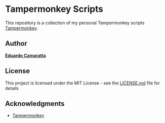 # Tampermonkey Scripts

This repository is a collection of my personal Tampermonkey scripts [Tampermonkey](https://chrome.google.com/webstore/detail/tampermonkey/dhdgffkkebhmkfjojejmpbldmpobfkfo?hl=en).

## Author

**[Eduardo Camaratta](https://github.com/eduardocamaratta)**

## License

This project is licensed under the MIT License - see the [LICENSE.md](LICENSE.md) file for details

## Acknowledgments

* [Tampermonkey](https://chrome.google.com/webstore/detail/tampermonkey/dhdgffkkebhmkfjojejmpbldmpobfkfo?hl=en)
